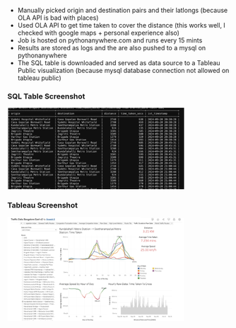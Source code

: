 * Manually picked origin and destination pairs and their latlongs (because OLA API is bad with places)
* Used OLA API to get time taken to cover the distance (this works well, I checked with google maps + personal experience also)
* Job is hosted on pythonanywhere.com and runs every 15 mints
* Results are stored as logs and the are also pushed to a mysql on pythonanywhere
* The SQL table is downloaded and served as data source to a Tableau Public visualization (because mysql database connection not allowed on tableau public)

### SQL Table Screenshot

<img src="sql_screenshot.png" width="400">

### Tableau Screenshot

<img src="tableau_screenshot.png" width="400">
